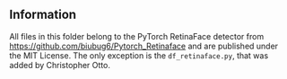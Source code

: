 ## Information

All files in this folder belong to the PyTorch RetinaFace detector from https://github.com/biubug6/Pytorch_Retinaface and are published under the MIT License.
The only exception is the ```df_retinaface.py```, that was added by Christopher Otto.

